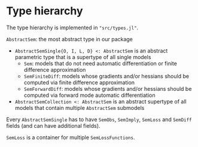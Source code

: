 # Type hierarchy

The type hierarchy is implemented in `"src/types.jl"`.

`AbstractSem`: the most abstract type in our package
- `AbstractSemSingle{O, I, L, D} <: AbstractSem` is an abstract parametric type that is a supertype of all single models
    - `Sem`: models that do not need automatic differentiation or finite difference approximation
    - `SemFiniteDiff`: models whose gradients and/or hessians should be computed via finite difference approximation
    - `SemForwardDiff`: models whose gradients and/or hessians should be computed via forward mode automatic differentiation
- `AbstractSemCollection <: AbstractSem` is an abstract supertype of all models that contain multiple `AbstractSem` submodels

Every `AbstractSemSingle` has to have `SemObs`, `SemImply`, `SemLoss` and `SemDiff` fields (and can have additional fields).

`SemLoss` is a container for multiple `SemLossFunctions`.